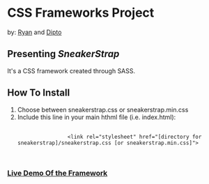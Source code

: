 # CSS Frameworks Project

by: [Ryan](https://github.com/rvvergara) and [Dipto](https://github.com/dipto0321)

<h2>Presenting <em>SneakerStrap</em></h2>

<p>It's a CSS framework created through SASS.</p>

<h2>How To Install</h2>

<ol>
    <li>Choose between sneakerstrap.css or sneakerstrap.min.css</li>
    <li>Include this line in your main hthml file (i.e. index.html):
        <pre>
            <code>
                &ltlink rel="stylesheet" href="[directory for sneakerstrap]/sneakerstrap.css [or sneakerstrap.min.css]"&gt
            </code>
        </pre>
    </li>
</ol>

<h3><a href="https://rawgit.com/rvvergara/css-framework/master/index.html">Live Demo Of the Framework</a></h3>
